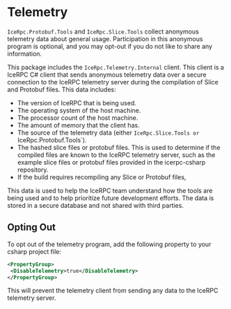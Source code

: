 # Telemetry

`IceRpc.Protobuf.Tools` and `IceRpc.Slice.Tools` collect anonymous
telemetry data about general usage. Participation in this anonymous program is
optional, and you may opt-out if you do not like to share any information.

This package includes the `IceRpc.Telemetry.Internal` client. This client is a
IceRPC C# client that sends anonymous telemetry data over a secure connection
to the IceRPC telemetry server during the compilation of Slice and Protobuf
files. This data includes:

- The version of IceRPC that is being used.
- The operating system of the host machine.
- The processor count of the host machine.
- The amount of memory that the client has.
- The source of the telemetry data (either `IceRpc.Slice.Tools or
 `IceRpc.Protobuf.Tools`).
- The hashed slice files or protobuf files. This is used to determine if
the compiled files are known to the IceRPC telemetry server, such as the
example slice files or protobuf files provided in the icerpc-csharp
repository.
- If the build requires recompiling any Slice or Protobuf files,

This data is used to help the IceRPC team understand how the tools are being
used and to help prioritize future development efforts. The data is stored in a
secure database and not shared with third parties.

## Opting Out

To opt out of the telemetry program, add the following property to your
csharp project file:

```xml
<PropertyGroup>
 <DisableTelemetry>true</DisableTelemetry>
</PropertyGroup>
```

This will prevent the telemetry client from sending any data to the IceRPC
telemetry server.
